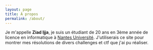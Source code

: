```yaml
---
layout: page
title: À propos
permalink: /about/
---
```


								
				
Je m'appelle **Ziad Ijja**, je suis un étudiant de 20 ans en 3ème année de licence en informatique à  <a href="https://www.univ-nantes.fr/" target="_blank">Nantes Université</a>. J'utiliserais ce site pour montrer mes résolutions de divers challenges et ctf que j'ai pu réaliser.

